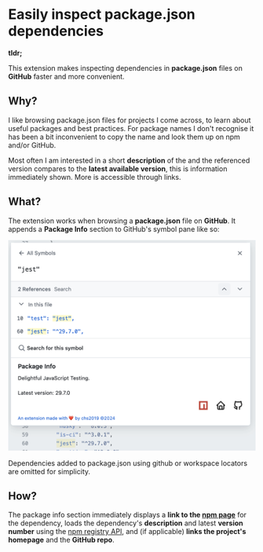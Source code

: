 # Easily inspect package.json dependencies

**tldr;**

This extension makes inspecting dependencies in **package.json** files on **GitHub** faster and more convenient.

## Why?

I like browsing package.json files for projects I come across, to learn about useful packages and best practices. For package names I don't recognise it has been a bit inconvenient to copy the name and look them up on npm and/or GitHub. 

Most often I am interested in a short **description** of the and the referenced version compares to the **latest available version**, this is information immediately shown. More is accessible through links.

## What?

The extension works when browsing a **package.json** file on **GitHub**. It appends a **Package Info** section to GitHub's symbol pane like so:

![screenshot](screenshot.png)


Dependencies added to package.json using github or workspace locators are omitted for simplicity. 

## How?

The package info section immediately displays a **link to the [npm page](https://www.npmjs.com/)** for the dependency, loads the dependency's **description** and latest **version number** using the [npm registry API](https://registry.npmjs.org/), and (if applicable) **links the project's homepage** and the **GitHub repo**.